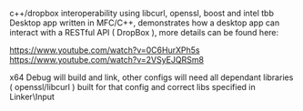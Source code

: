 c++/dropbox interoperability using libcurl, openssl, boost and intel tbb
Desktop app written in MFC/C++, demonstrates how a desktop app can interact with a RESTful API ( DropBox ), more details can be found here:

https://www.youtube.com/watch?v=0C6HurXPh5s
https://www.youtube.com/watch?v=2VSyEJQRSm8

x64 Debug will build and link, other configs will need all dependant libraries ( openssl/libcurl ) built for that config and correct libs specified in Linker\Input
